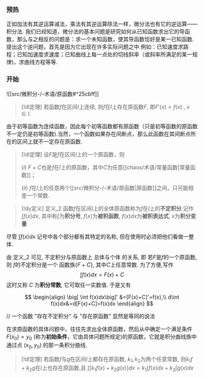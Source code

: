 
### 预热
正如加法有其逆运算减法，乘法有其逆运算除法一样，微分法也有它的逆运算——积分法.
我们已经知道，微分法的基本问题是研究如何从已知函数求出它的导函数，那么与之相反的问题是：求一个未知函数，使其导函数恰好是某一已知函数.
提出这个逆问题，首先是因为它出现在许多实际问题之中.例如：已知速度求路程；已知加速度求速度；已知曲线上每一点处的切线斜率（或斜率所满足的某一规律)，求曲线方程等等.

### 开始


![[src/微积分-/-术语/原函数#^25cbff]]



> [!dl定理] 
> 若函数$f$在区间$I$上连续, 则$f$在$I$上存在原函数$F$, 即$F'(x)=f(x)~,~x\in I$.

由于初等函数为连续函数，因此每个初等函数都有原函数（只是初等函数的原函数不一定仍是初等函数).当然，一个函数如果存在间断点，那么此函数在其间断点所在的区间上就不一定存在原函数.

> [!dl定理] 
> 设$F$是$f$在区间$I$上的一个原函数，则
> 
> $(i)$ $F+C$也是$f$在$I$上的原函数，其中$C$为任意[[chaos/术语/常量函数|常量函数]]；
> 
> $(ii)$ $f$在$I$上的任意两个[[src/微积分-/-术语/原函数|原函数]]之间，只可能相差一个常数.


> [!dy定义] 定义_2
> 函数$f$在区间$I$上的全体原函数称为$f$在$I$上的**不定积分**,记作
> $\int f(x)dx$,
> 其中称$\int$为**积分号**, $f(x)$为**被积函数**, $f(x)dx$为**被积表达式**, $x$为**积分变量**


尽管 $\int f(x)dx$ 记号中各个部分都有其特定的名称, 但在使用时必须把他们看做一整体.

由 定义_2 可见, 不定积分与原函数上 总体与个体 的关系, 即 若$F$是$f$的一个原函数, 则 $f$的不定积分是一个 函数族$\{F+C\}$, 其中$C$上任意常数.
为了方便,写作
$$\int f(x)dx=F(x)+C$$ 这时又称 $C$ 为**积分常数**, 它可取任一实数值. 于是又有

$$
\begin{align}
\big[ \int f(x)dx\big]' &=[F(x)+C]'=f(x),\\
d\int f(x)dx&=d[F(x)+C]=f(x)dx
\end{align}
$$

// 一个函数 "存在不定积分" 与 "存在原函数" 显然是等同的说法

在求原函数的具体问题中，往往先求出全体原函数，然后从中确定一个满足条件$F(x_{0})=y_0$  (称为**初始条件**，它由具体问题所规定)的原函数，它就是积分曲线族中通过点 $(x_{0},y_0)$ 的那一条积分曲线.


> [!dl定理] 
> 若函数$f$与$g$在区间$I$上都存在原函数, $k_1,k_2$为两个任意常数, 则$k_1f+k_2g$在$I$上也存在原函数,且
> $\displaystyle \int[k_{1}f(x)+k_{2}g(x)]dx=k_{1}\int f(x)dx+k_{2}\int g(x)dx$


